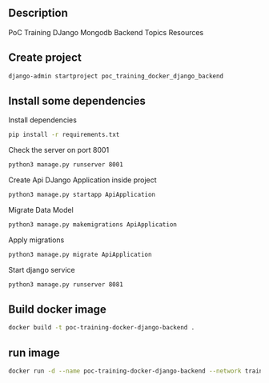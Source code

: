## Description
PoC Training DJango Mongodb Backend Topics Resources

## Create project

```sh
django-admin startproject poc_training_docker_django_backend
```

## Install some dependencies

Install dependencies
```sh
pip install -r requirements.txt
```

Check the server on port 8001
```sh
python3 manage.py runserver 8001
```

Create Api DJango Application inside project
```sh
python3 manage.py startapp ApiApplication
```

Migrate Data Model
```sh
python3 manage.py makemigrations ApiApplication
```

Apply migrations 
```sh
python3 manage.py migrate ApiApplication
```

Start django service
```sh
python3 manage.py runserver 8081
```

## Build docker image
```sh
docker build -t poc-training-docker-django-backend .
```

## run image
```sh
docker run -d --name poc-training-docker-django-backend --network training -p 8081:8081 poc-training-docker-django-backend
```